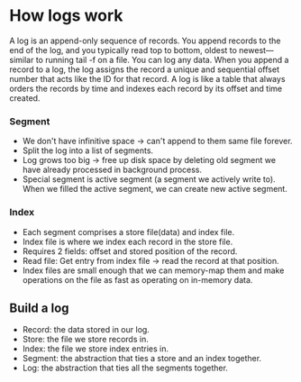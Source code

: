 # How logs work

A log is an append-only sequence of records. You append records to the end
of the log, and you typically read top to bottom, oldest to newest—similar to
running tail -f on a file. You can log any data. When you append a record to a log, the log assigns the record a unique and
sequential offset number that acts like the ID for that record. A log is like a
table that always orders the records by time and indexes each record by its
offset and time created.


### Segment
- We don't have infinitive space &rarr; can't append to them same file forever.
- Split the log into a list of segments.
- Log grows too big &rarr; free up disk space by deleting old segment we have already processed in background process.
- Special segment is active segment (a segment we actively write to). When we filled the active segment, we can create new active segment.

### Index
- Each segment comprises a store file(data) and index file.
- Index file is where we index each record in the store file.
- Requires 2 fields: offset and stored position of the record.
- Read file: Get entry from index file &rarr; read the record at that position.
- Index files are small enough that we can memory-map them and make operations on the file
as fast as operating on in-memory data.

## Build a log
- Record: the data stored in our log.
- Store: the file we store records in.
- Index: the file we store index entries in.
- Segment: the abstraction that ties a store and an index together.
- Log: the abstraction that ties all the segments together.